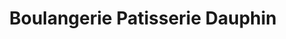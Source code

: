 ---
title: "Boulangerie Patisserie Dauphin"
url: /lachute/boulangerie-patisserie-dauphin/
shop: Bäckerei
---